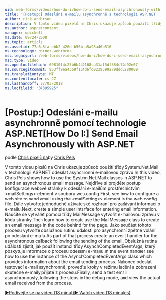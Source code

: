 ```yaml
---
uid: web-forms/videos/how-do-i/how-do-i-send-email-asynchronously-with-aspnet
title: '[Postup:] Odeslání e-mailu asynchronně s technologií ASP.NET | Dokumentace Microsoftu'
author: rick-anderson
description: V tomto videu pixelů na Chris ukazuje způsob použití třídy System.Net.Mail v technologii ASP.NET odesílat asynchronní e-mailovou zprávu. Nejdříve si projděte postup konfigurace web si...
ms.author: aspnetcontent
manager: wpickett
ms.date: 09/24/2008
ms.topic: article
ms.assetid: 77a5c8fa-ebb2-426d-b56b-a5a98a46b516
ms.technology: dotnet-webforms
msc.legacyurl: /web-forms/videos/how-do-i/how-do-i-send-email-asynchronously-with-aspnet
msc.type: video
ms.openlocfilehash: 69810f4c25b6b449168ca31af5df584c77d92e07
ms.sourcegitcommit: 953ff9ea4369f154d6fd0239599279ddd3280009
ms.translationtype: MT
ms.contentlocale: cs-CZ
ms.lasthandoff: 07/03/2018
ms.locfileid: "37395925"
---
```

<a name="how-do-i-send-email-asynchronously-with-aspnet"></a><span data-ttu-id="78384-104">[Postup:] Odeslání e-mailu asynchronně pomocí technologie ASP.NET</span><span class="sxs-lookup"><span data-stu-id="78384-104">[How Do I:] Send Email Asynchronously with ASP.NET</span></span>
====================
<span data-ttu-id="78384-105">podle [Chris pixelů na](https://twitter.com/chrispels)</span><span class="sxs-lookup"><span data-stu-id="78384-105">by [Chris Pels](https://twitter.com/chrispels)</span></span>

<span data-ttu-id="78384-106">V tomto videu pixelů na Chris ukazuje způsob použití třídy System.Net.Mail v technologii ASP.NET odesílat asynchronní e-mailovou zprávu.</span><span class="sxs-lookup"><span data-stu-id="78384-106">In this video, Chris Pels shows how to use the System.Net.Mail classes in ASP.NET to send an asynchronous email message.</span></span> <span data-ttu-id="78384-107">Nejdříve si projděte postup konfigurace webové stránky k odesílání e-mailům prostřednictvím &lt;mailSettings&gt; element v souboru web.config.</span><span class="sxs-lookup"><span data-stu-id="78384-107">First, see how to configure a web site to send email using the &lt;mailSettings&gt; element in the web.config file.</span></span> <span data-ttu-id="78384-108">Dále vytvořte jednoduché uživatelské rozhraní pro zadávání informací o e-mailu.</span><span class="sxs-lookup"><span data-stu-id="78384-108">Next, create a simple user interface for entering email information.</span></span> <span data-ttu-id="78384-109">Naučíte se vytvářet pomocí třídy MailMessage vytvořit e-mailovou zprávu v kódu stránky.</span><span class="sxs-lookup"><span data-stu-id="78384-109">Then learn how to create use the MailMessage class to create an email message in the code behind for the page.</span></span> <span data-ttu-id="78384-110">Jako součást tohoto procesu vytvořte obslužnou rutinu události pro asynchronní zpětné volání po odeslání e-mailu.</span><span class="sxs-lookup"><span data-stu-id="78384-110">As part of that process create an event handler for the asynchronous callback following the sending of the email.</span></span> <span data-ttu-id="78384-111">Obslužná rutina události zjistit, jak použít instanci třídy AsynchCompletedEventArgs, který poskytuje informace o procesu odeslání e-mailu.</span><span class="sxs-lookup"><span data-stu-id="78384-111">In the event handler see how to use the instance of the AsynchCompletedEventArgs class which provides information about the email sending process.</span></span> <span data-ttu-id="78384-112">Nakonec odeslat testovací e-mail asynchronně, proveďte kroky v režimu ladění a zobrazení skutečné e-maily přijaté z procesu.</span><span class="sxs-lookup"><span data-stu-id="78384-112">Finally, send a test email asynchronously, following the steps in the debug mode, and view the actual email received from the process.</span></span>

[<span data-ttu-id="78384-113">&#9654;Podívejte se na video (18 minut)</span><span class="sxs-lookup"><span data-stu-id="78384-113">&#9654; Watch video (18 minutes)</span></span>](https://channel9.msdn.com/Blogs/ASP-NET-Site-Videos/how-do-i-send-email-asynchronously-with-aspnet)
